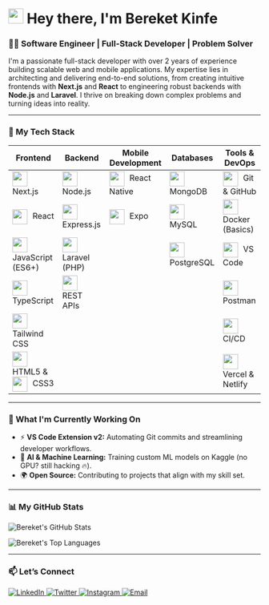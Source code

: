 # <img src="https://raw.githubusercontent.com/blackcater/blackcater/master/images/Hi.gif" width="30"/> Hey there, I'm Bereket Kinfe  

### 👨‍💻 Software Engineer | Full-Stack Developer | Problem Solver

I'm a passionate full-stack developer with over 2 years of experience building scalable web and mobile applications. My expertise lies in architecting and delivering end-to-end solutions, from creating intuitive frontends with **Next.js** and **React** to engineering robust backends with **Node.js** and **Laravel**. I thrive on breaking down complex problems and turning ideas into reality.

---

### 🚀 My Tech Stack

| Frontend                                                                                     | Backend                                                                                 | Mobile Development                                                                 | Databases                                                                                   | Tools & DevOps                                                                                                           |
| -------------------------------------------------------------------------------------------- | --------------------------------------------------------------------------------------- | ---------------------------------------------------------------------------------- | -------------------------------------------------------------------------------------------- | ------------------------------------------------------------------------------------------------------------------------ |
| <img src="https://cdn.jsdelivr.net/gh/devicons/devicon/icons/nextjs/nextjs-original.svg" width="30" style="vertical-align: middle; margin-right:6px;"/> Next.js | <img src="https://cdn.jsdelivr.net/gh/devicons/devicon/icons/nodejs/nodejs-original.svg" width="30" style="vertical-align: middle; margin-right:6px;"/> Node.js | <img src="https://cdn.jsdelivr.net/gh/devicons/devicon/icons/react/react-original.svg" width="30" style="vertical-align: middle; margin-right:6px;"/> React Native | <img src="https://cdn.jsdelivr.net/gh/devicons/devicon/icons/mongodb/mongodb-original.svg" width="30" style="vertical-align: middle; margin-right:6px;"/> MongoDB | <img src="https://cdn.jsdelivr.net/gh/devicons/devicon/icons/git/git-original.svg" width="30" style="vertical-align: middle; margin-right:6px;"/> Git & GitHub |
| <img src="https://cdn.jsdelivr.net/gh/devicons/devicon/icons/react/react-original.svg" width="30" style="vertical-align: middle; margin-right:6px;"/> React | <img src="https://cdn.jsdelivr.net/gh/devicons/devicon/icons/express/express-original.svg" width="30" style="vertical-align: middle; margin-right:6px;"/> Express.js | <img src="https://avatars.githubusercontent.com/u/12504344?s=200&v=4" width="30" style="vertical-align: middle; margin-right:6px;"/> Expo | <img src="https://cdn.jsdelivr.net/gh/devicons/devicon/icons/mysql/mysql-original.svg" width="30" style="vertical-align: middle; margin-right:6px;"/> MySQL | <img src="https://cdn.jsdelivr.net/gh/devicons/devicon/icons/docker/docker-original.svg" width="30" style="vertical-align: middle; margin-right:6px;"/> Docker (Basics) |
| <img src="https://cdn.jsdelivr.net/gh/devicons/devicon/icons/javascript/javascript-original.svg" width="30" style="vertical-align: middle; margin-right:6px;"/> JavaScript (ES6+) | <img src="https://cdn.jsdelivr.net/gh/devicons/devicon/icons/laravel/laravel-original.svg" width="30" style="vertical-align: middle; margin-right:6px;"/> Laravel (PHP) |                                                                                  | <img src="https://cdn.jsdelivr.net/gh/devicons/devicon/icons/postgresql/postgresql-original.svg" width="30" style="vertical-align: middle; margin-right:6px;"/> PostgreSQL | <img src="https://cdn.jsdelivr.net/gh/devicons/devicon/icons/vscode/vscode-original.svg" width="30" style="vertical-align: middle; margin-right:6px;"/> VS Code |
| <img src="https://cdn.jsdelivr.net/gh/devicons/devicon/icons/typescript/typescript-original.svg" width="30" style="vertical-align: middle; margin-right:6px;"/> TypeScript | <img src="https://cdn-icons-png.flaticon.com/512/646/646094.png" width="30" style="vertical-align: middle; margin-right:6px;"/> REST APIs |                                                                                  |                                                                                              | <img src="https://cdn.jsdelivr.net/gh/devicons/devicon/icons/postman/postman-original.svg" width="30" style="vertical-align: middle; margin-right:6px;"/> Postman |
| <img src="https://cdn.jsdelivr.net/gh/devicons/devicon/icons/tailwindcss/tailwindcss-original.svg" width="30" style="vertical-align: middle; margin-right:6px;"/> Tailwind CSS |                                                                                         |                                                                                  |                                                                                              | <img src="https://cdn.jsdelivr.net/gh/devicons/devicon/icons/githubactions/githubactions-original.svg" width="30" style="vertical-align: middle; margin-right:6px;"/> CI/CD |
| <img src="https://cdn.jsdelivr.net/gh/devicons/devicon/icons/html5/html5-original.svg" width="30" style="vertical-align: middle; margin-right:6px;"/> HTML5 & <img src="https://cdn.jsdelivr.net/gh/devicons/devicon/icons/css3/css3-original.svg" width="30" style="vertical-align: middle; margin-right:6px;"/> CSS3 |                                                                                         |                                                                                  |                                                                                              | <img src="https://cdn.jsdelivr.net/gh/devicons/devicon/icons/vercel/vercel-original.svg" width="30" style="vertical-align: middle; margin-right:6px;"/> Vercel & Netlify |

---

### 🌱 What I'm Currently Working On

* ⚡ **VS Code Extension v2:** Automating Git commits and streamlining developer workflows.  
* 🤖 **AI & Machine Learning:** Training custom ML models on Kaggle (no GPU? still hacking 🔥).  
* 🌍 **Open Source:** Contributing to projects that align with my skill set.  

---

### 📊 My GitHub Stats

<p>
  <img src="https://github-readme-stats.vercel.app/api?username=bekione&show_icons=true&theme=ayu-mirage&hide=prs,issues&rank_icon=github" alt="Bereket's GitHub Stats" />
</p>
<p>
  <img src="https://github-readme-stats.vercel.app/api/top-langs/?username=bekione&layout=compact&theme=ayu-mirage" alt="Bereket's Top Languages" />
</p>

---

### 📫 Let’s Connect

<p align="left">
  <a href="https://www.linkedin.com/in/bereket-k/" target="_blank">
    <img src="https://img.shields.io/badge/LinkedIn-0077B5?style=for-the-badge&logo=linkedin&logoColor=white" alt="LinkedIn"/>
  </a>
  <a href="https://twitter.com/bekione23" target="_blank">
    <img src="https://img.shields.io/badge/Twitter-1DA1F2?style=for-the-badge&logo=twitter&logoColor=white" alt="Twitter"/>
  </a>
  <a href="https://www.instagram.com/bekione23/" target="_blank">
    <img src="https://img.shields.io/badge/Instagram-E4405F?style=for-the-badge&logo=instagram&logoColor=white" alt="Instagram"/>
  </a>
  <a href="mailto:bereket.kinfe23@gmail.com" target="_blank">
    <img src="https://img.shields.io/badge/Email-D14836?style=for-the-badge&logo=gmail&logoColor=white" alt="Email"/>
  </a>
</p>
